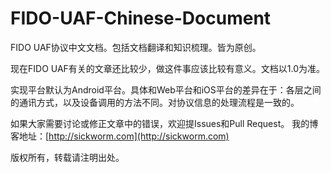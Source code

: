 # FIDO-UAF-Chinese-Document
FIDO UAF协议中文文档。包括文档翻译和知识梳理。皆为原创。

现在FIDO UAF有关的文章还比较少，做这件事应该比较有意义。文档以1.0为准。

实现平台默认为Android平台。具体和Web平台和iOS平台的差异在于：各层之间的通讯方式，以及设备调用的方法不同。对协议信息的处理流程是一致的。

如果大家需要讨论或修正文章中的错误，欢迎提Issues和Pull Request。
我的博客地址：[http://sickworm.com](http://sickworm.com)


版权所有，转载请注明出处。
